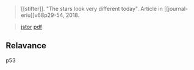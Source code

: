 > [[stifter]]. "The stars look very different today". Article in [[journal-eriu]]v68p29-54, 2018.

> [jstor](https://www.jstor.org/stable/10.3318/eriu.2018.68.5)
> [pdf](a/stifter2018.pdf)
## Relavance
p53